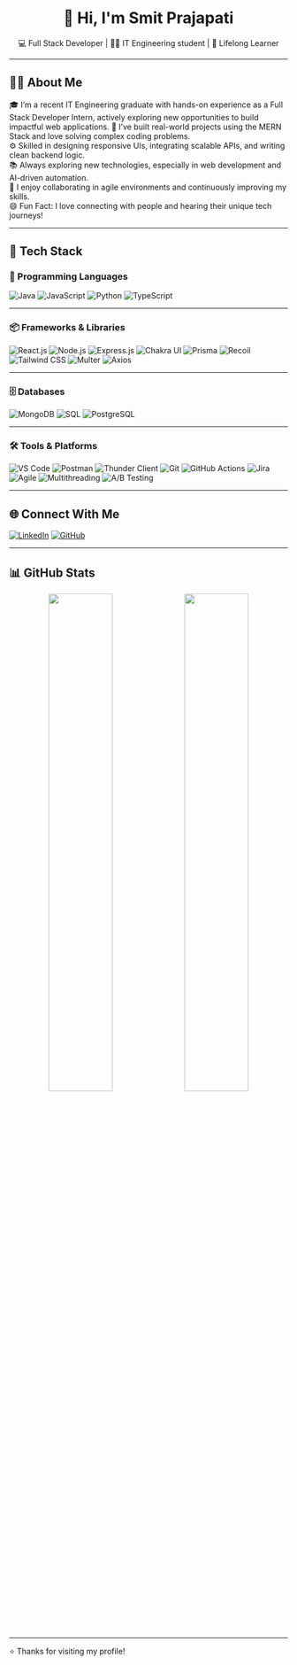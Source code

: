 <h1 align="center">👋 Hi, I'm Smit Prajapati</h1>

<p align="center">
💻 Full Stack Developer | 👨‍🎓 IT Engineering student | 🚀 Lifelong Learner  
</p>

---

## 🧑‍💼 About Me

🎓 I’m a recent IT Engineering graduate with hands-on experience as a Full Stack Developer Intern, actively exploring new opportunities to build impactful web applications.
🔧 I’ve built real-world projects using the MERN Stack and love solving complex coding problems.  
⚙️ Skilled in designing responsive UIs, integrating scalable APIs, and writing clean backend logic.  
📚 Always exploring new technologies, especially in web development and AI-driven automation.  
🤝 I enjoy collaborating in agile environments and continuously improving my skills.  
😄 Fun Fact: I love connecting with people and hearing their unique tech journeys!

---

## 🚀 Tech Stack

### 🧠 Programming Languages
![Java](https://img.shields.io/badge/Java-007396?style=for-the-badge&logo=java&logoColor=white)
![JavaScript](https://img.shields.io/badge/JavaScript-F7DF1E?style=for-the-badge&logo=javascript&logoColor=black)
![Python](https://img.shields.io/badge/Python-3776AB?style=for-the-badge&logo=python&logoColor=white)
![TypeScript](https://img.shields.io/badge/TypeScript-3178C6?style=for-the-badge&logo=typescript&logoColor=white)

---

### 📦 Frameworks & Libraries
![React.js](https://img.shields.io/badge/React.js-20232A?style=for-the-badge&logo=react&logoColor=61DAFB)
![Node.js](https://img.shields.io/badge/Node.js-339933?style=for-the-badge&logo=nodedotjs&logoColor=white)
![Express.js](https://img.shields.io/badge/Express.js-000000?style=for-the-badge&logo=express&logoColor=white)
![Chakra UI](https://img.shields.io/badge/Chakra_UI-319795?style=for-the-badge&logo=chakraui&logoColor=white)
![Prisma](https://img.shields.io/badge/Prisma-2D3748?style=for-the-badge&logo=prisma&logoColor=white)
![Recoil](https://img.shields.io/badge/Recoil-3578E5?style=for-the-badge&logo=recoil&logoColor=white)
![Tailwind CSS](https://img.shields.io/badge/Tailwind_CSS-06B6D4?style=for-the-badge&logo=tailwind-css&logoColor=white)
![Multer](https://img.shields.io/badge/Multer-333333?style=for-the-badge&logo=npm&logoColor=white)
![Axios](https://img.shields.io/badge/Axios-5A29E4?style=for-the-badge&logo=axios&logoColor=white)

---

### 🗄️ Databases
![MongoDB](https://img.shields.io/badge/MongoDB-47A248?style=for-the-badge&logo=mongodb&logoColor=white)
![SQL](https://img.shields.io/badge/SQL-003B57?style=for-the-badge&logo=sqlite&logoColor=white)
![PostgreSQL](https://img.shields.io/badge/PostgreSQL-4169E1?style=for-the-badge&logo=postgresql&logoColor=white)

---

### 🛠️ Tools & Platforms
![VS Code](https://img.shields.io/badge/VS_Code-007ACC?style=for-the-badge&logo=visual-studio-code&logoColor=white)
![Postman](https://img.shields.io/badge/Postman-FF6C37?style=for-the-badge&logo=postman&logoColor=white)
![Thunder Client](https://img.shields.io/badge/Thunder_Client-1F1F1F?style=for-the-badge&logo=thunder-client&logoColor=white)
![Git](https://img.shields.io/badge/Git-F05032?style=for-the-badge&logo=git&logoColor=white)
![GitHub Actions](https://img.shields.io/badge/GitHub_Actions-2088FF?style=for-the-badge&logo=github-actions&logoColor=white)
![Jira](https://img.shields.io/badge/Jira-0052CC?style=for-the-badge&logo=jira&logoColor=white)
![Agile](https://img.shields.io/badge/Agile-FF5722?style=for-the-badge&logo=agile&logoColor=white)
![Multithreading](https://img.shields.io/badge/Multithreading-323330?style=for-the-badge&logo=thread&logoColor=white)
![A/B Testing](https://img.shields.io/badge/A_B_Testing-FFB300?style=for-the-badge&logo=google-optimize&logoColor=white)

---

## 🌐 Connect With Me

[![LinkedIn](https://img.shields.io/badge/LinkedIn-0A66C2?logo=linkedin&logoColor=white&style=for-the-badge)](https://www.linkedin.com/in/smitprajapati1607/)
[![GitHub](https://img.shields.io/badge/GitHub-181717?logo=github&logoColor=white&style=for-the-badge)](https://github.com/smit1607)

---

## 📊 GitHub Stats

<p align="center">
  <img src="https://github-readme-stats.vercel.app/api?username=smit1607&show_icons=true&theme=radical" width="48%" />
  <img src="https://github-readme-streak-stats.herokuapp.com/?user=smit1607&theme=radical" width="48%" />
</p>

---

⭐️ Thanks for visiting my profile!  
